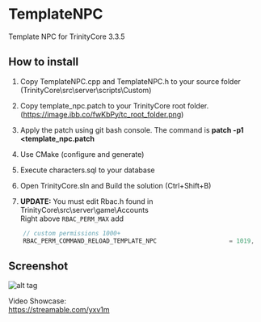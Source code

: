 # TemplateNPC
Template NPC for TrinityCore 3.3.5  
  
  
## How to install  
1. Copy TemplateNPC.cpp and TemplateNPC.h to your source folder (TrinityCore\src\server\scripts\Custom)  
2. Copy template_npc.patch to your TrinityCore root folder. (https://image.ibb.co/fwKbPy/tc_root_folder.png)
3. Apply the patch using git bash console. The command is 
    **patch -p1 <template_npc.patch**  
4. Use CMake (configure and generate)  
5. Execute characters.sql to your database  
6. Open TrinityCore.sln and Build the solution (Ctrl+Shift+B)  
  
7. **UPDATE:** You must edit Rbac.h found in TrinityCore\src\server\game\Accounts  
Right above `RBAC_PERM_MAX` add  
```c++
    // custom permissions 1000+
    RBAC_PERM_COMMAND_RELOAD_TEMPLATE_NPC                    = 1019,  
```  
  
## Screenshot
![alt tag](https://image.ibb.co/nGfeYn/template_Npc.png)  
  
Video Showcase:  
https://streamable.com/yxv1m
